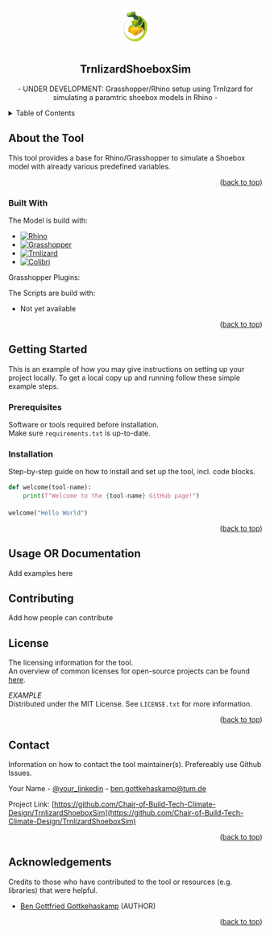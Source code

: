 <!-- PROJECT LOGO -->
<br />
<div align="center">
  <a href="">
    <img src="assets\trnlizardboxed.png" alt="trnlizardLogo" width="auto" height="80">
  </a>

  <h2 align="center">TrnlizardShoeboxSim</h3>

  <p align="center">
    - UNDER DEVELOPMENT: Grasshopper/Rhino setup using Trnlizard for simulating a paramtric shoebox models in Rhino -
  </p>
</div>



<!-- TABLE OF CONTENTS -->
<details>
  <summary>Table of Contents</summary>
  <ol>
    <li>
      <a href="#about-the-tool">About the Tool</a>
      <ul>
        <li><a href="#built-with">Built With</a></li>
      </ul>
    </li>
    <li>
      <a href="#getting-started">Getting Started</a>
      <ul>
        <li><a href="#prerequisites">Prerequisites</a></li>
        <li><a href="#installation">Installation</a></li>
      </ul>
    </li>
    <li><a href="#usage">Usage</a></li>
    <li><a href="#roadmap">Roadmap</a></li>
    <li><a href="#contributing">Contributing</a></li>
    <li><a href="#license">License</a></li>
    <li><a href="#contact">Contact</a></li>
    <li><a href="#acknowledgments">Acknowledgments</a></li>
  </ol>
</details>


## About the Tool

This tool provides a base for Rhino/Grasshopper to simulate a Shoebox model with already various predefined variables.

<p align="right">(<a href="#readme-top">back to top</a>)</p>

### Built With
The Model is build with:

* [![Rhino](https://img.shields.io/badge/Rhino-7.0-lightgray)](https://www.rhino3d.com/)
* [![Grasshopper](https://img.shields.io/badge/Grasshopper-1.0-green)](https://www.grasshopper3d.com/)
* [![Trnlizard](https://img.shields.io/badge/Trnlizard-Tool-blue?logo=https://www.clipartmax.com/png/middle/246-2466962_trnlizard-trnlizard.png)](https://www.trnlizard.com/)
* [![Colibri](https://img.shields.io/badge/Colibri-2.0.0-blue?logo=https://raw.githubusercontent.com/bhowes-tt/Colibri.Grasshopper/master/docs/Images/Logo.JPG)](https://www.colibri.com/)



Grasshopper Plugins:

The Scripts are build with:
* Not yet available

<p align="right">(<a href="#readme-top">back to top</a>)</p>


<!-- GETTING STARTED -->
## Getting Started
This is an example of how you may give instructions on setting up your project locally.
To get a local copy up and running follow these simple example steps.


### Prerequisites
Software or tools required before installation. <br>
Make sure `requirements.txt` is up-to-date.

<!-- INSTALLATION CODE BLOCK -->



### Installation
Step-by-step guide on how to install and set up the tool, incl. code blocks.

```python
def welcome(tool-name):
    print(f"Welcome to the {tool-name} GitHub page!")

welcome("Hello World")
```


<p align="right">(<a href="#readme-top">back to top</a>)</p>


<!-- USAGE EXAMPLES -->
## Usage OR Documentation
Add examples here


## Contributing
Add how people can contribute



## License
The licensing information for the tool. <br>
An overview of common licenses for open-source projects can be found [here](https://choosealicense.com/licenses/).

_EXAMPLE_ <br>
Distributed under the MIT License. See `LICENSE.txt` for more information.

<p align="right">(<a href="#readme-top">back to top</a>)</p>



## Contact
Information on how to contact the tool maintainer(s). Prefereably use Github Issues.

Your Name - [@your_linkedin](https://linkedin.com/ben-gottkehaskamp) - ben.gottkehaskamp@tum.de

Project Link: [https://github.com/Chair-of-Build-Tech-Climate-Design/TrnlizardShoeboxSim](https://github.com/Chair-of-Build-Tech-Climate-Design/TrnlizardShoeboxSim)

<p align="right">(<a href="#readme-top">back to top</a>)</p>


## Acknowledgements
Credits to those who have contributed to the tool or resources (e.g. libraries) that were helpful.

* [Ben Gottfried Gottkehaskamp](https://linkedin.com/ben-gottkehaskamp) (AUTHOR)

<p align="right">(<a href="#readme-top">back to top</a>)</p>